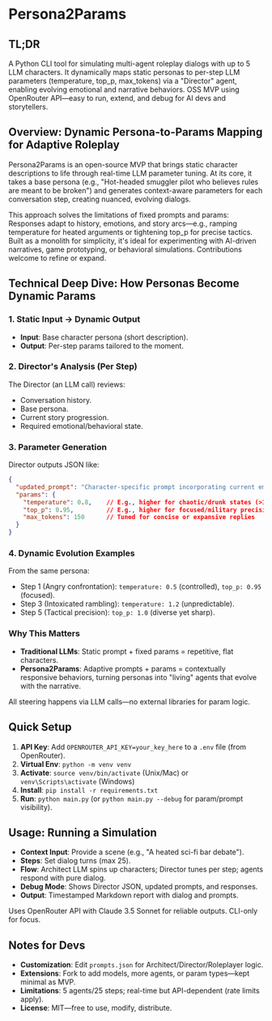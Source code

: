 # Persona2Params

## TL;DR
A Python CLI tool for simulating multi-agent roleplay dialogs with up to 5 LLM characters. It dynamically maps static personas to per-step LLM parameters (temperature, top_p, max_tokens) via a "Director" agent, enabling evolving emotional and narrative behaviors. OSS MVP using OpenRouter API—easy to run, extend, and debug for AI devs and storytellers.

## Overview: Dynamic Persona-to-Params Mapping for Adaptive Roleplay
Persona2Params is an open-source MVP that brings static character descriptions to life through real-time LLM parameter tuning. At its core, it takes a base persona (e.g., "Hot-headed smuggler pilot who believes rules are meant to be broken") and generates context-aware parameters for each conversation step, creating nuanced, evolving dialogs.

This approach solves the limitations of fixed prompts and params: Responses adapt to history, emotions, and story arcs—e.g., ramping temperature for heated arguments or tightening top_p for precise tactics. Built as a monolith for simplicity, it's ideal for experimenting with AI-driven narratives, game prototyping, or behavioral simulations. Contributions welcome to refine or expand.

## Technical Deep Dive: How Personas Become Dynamic Params
### 1. Static Input → Dynamic Output
- **Input**: Base character persona (short description).
- **Output**: Per-step params tailored to the moment.

### 2. Director's Analysis (Per Step)
The Director (an LLM call) reviews:
- Conversation history.
- Base persona.
- Current story progression.
- Required emotional/behavioral state.

### 3. Parameter Generation
Director outputs JSON like:
```json
{
  "updated_prompt": "Character-specific prompt incorporating current emotional state, behavior, and narrative role for THIS turn",
  "params": {
    "temperature": 0.8,    // E.g., higher for chaotic/drunk states (>1.0 possible)
    "top_p": 0.95,         // E.g., higher for focused/military precision
    "max_tokens": 150      // Tuned for concise or expansive replies
  }
}
```

### 4. Dynamic Evolution Examples
From the same persona:
- Step 1 (Angry confrontation): `temperature: 0.5` (controlled), `top_p: 0.95` (focused).
- Step 3 (Intoxicated rambling): `temperature: 1.2` (unpredictable).
- Step 5 (Tactical precision): `top_p: 1.0` (diverse yet sharp).

### Why This Matters
- **Traditional LLMs**: Static prompt + fixed params = repetitive, flat characters.
- **Persona2Params**: Adaptive prompts + params = contextually responsive behaviors, turning personas into "living" agents that evolve with the narrative.

All steering happens via LLM calls—no external libraries for param logic.

## Quick Setup
1. **API Key**: Add `OPENROUTER_API_KEY=your_key_here` to a `.env` file (from OpenRouter).
2. **Virtual Env**: `python -m venv venv`
3. **Activate**: `source venv/bin/activate` (Unix/Mac) or `venv\Scripts\activate` (Windows)
4. **Install**: `pip install -r requirements.txt`
5. **Run**: `python main.py` (or `python main.py --debug` for param/prompt visibility).

## Usage: Running a Simulation
- **Context Input**: Provide a scene (e.g., "A heated sci-fi bar debate").
- **Steps**: Set dialog turns (max 25).
- **Flow**: Architect LLM spins up characters; Director tunes per step; agents respond with pure dialog.
- **Debug Mode**: Shows Director JSON, updated prompts, and responses.
- **Output**: Timestamped Markdown report with dialog and prompts.

Uses OpenRouter API with Claude 3.5 Sonnet for reliable outputs. CLI-only for focus.

## Notes for Devs
- **Customization**: Edit `prompts.json` for Architect/Director/Roleplayer logic.
- **Extensions**: Fork to add models, more agents, or param types—kept minimal as MVP.
- **Limitations**: 5 agents/25 steps; real-time but API-dependent (rate limits apply).
- **License**: MIT—free to use, modify, distribute.
